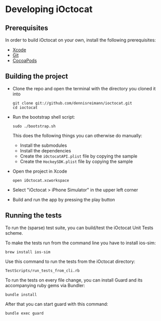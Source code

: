 # Developing iOctocat

## Prerequisites

In order to build iOctocat on your own, install the following prerequisites:

  * [Xcode](https://developer.apple.com/xcode/)
  * [Git](http://git-scm.com/)
  * [CocoaPods](http://cocoapods.org/)

## Building the project

  * Clone the repo and open the terminal with the directory you cloned it into

        git clone git://github.com/dennisreimann/ioctocat.git
        cd ioctocat

  * Run the bootstrap shell script:

        sudo ./bootstrap.sh

    This does the following things you can otherwise do manually:

      * Install the submodules
      * Install the dependencies
      * Create the `iOctocatAPI.plist` file by copying the sample
      * Create the `HockeySDK.plist` file by copying the sample

  * Open the project in Xcode

        open iOctocat.xcworkspace

  * Select "iOctocat > iPhone Simulator" in the upper left corner
  * Build and run the app by pressing the play button

## Running the tests

To run the (sparse) test suite, you can build/test the iOctocat Unit Tests scheme.

To make the tests run from the command line you have to install ios-sim:

    brew install ios-sim

Use this command to run the tests from the iOctocat directory:

    TestScripts/run_tests_from_cli.rb

To run the tests on every file change, you can install Guard and its accompanying
ruby gems via Bundler:

    bundle install

After that you can start guard with this command:

    bundle exec guard
